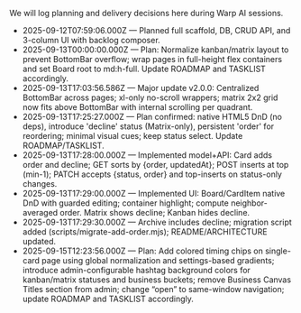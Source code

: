 We will log planning and delivery decisions here during Warp AI sessions.

- 2025-09-12T07:59:06.000Z — Planned full scaffold, DB, CRUD API, and 3-column UI with backlog composer.
- 2025-09-13T00:00:00.000Z — Plan: Normalize kanban/matrix layout to prevent BottomBar overflow; wrap pages in full-height flex containers and set Board root to md:h-full. Update ROADMAP and TASKLIST accordingly.
- 2025-09-13T17:03:56.586Z — Major update v2.0.0: Centralized BottomBar across pages; xl-only no-scroll wrappers; matrix 2x2 grid now fits above BottomBar with internal scrolling per quadrant.
- 2025-09-13T17:25:27.000Z — Plan confirmed: native HTML5 DnD (no deps), introduce 'decline' status (Matrix-only), persistent 'order' for reordering; minimal visual cues; keep status select. Update ROADMAP/TASKLIST.
- 2025-09-13T17:28:00.000Z — Implemented model+API: Card adds order and decline; GET sorts by {order, updatedAt}; POST inserts at top (min-1); PATCH accepts {status, order} and top-inserts on status-only changes.
- 2025-09-13T17:29:00.000Z — Implemented UI: Board/CardItem native DnD with guarded editing; container highlight; compute neighbor-averaged order. Matrix shows decline; Kanban hides decline.
- 2025-09-13T17:29:30.000Z — Archive includes decline; migration script added (scripts/migrate-add-order.mjs); README/ARCHITECTURE updated.
- 2025-09-15T12:23:56.000Z — Plan: Add colored timing chips on single-card page using global normalization and settings-based gradients; introduce admin-configurable hashtag background colors for kanban/matrix statuses and business buckets; remove Business Canvas Titles section from admin; change “open” to same-window navigation; update ROADMAP and TASKLIST accordingly.

